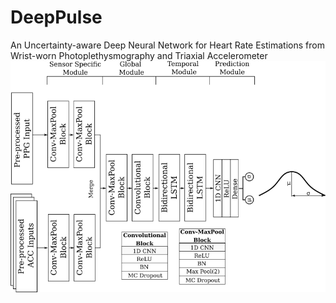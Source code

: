# DeepPulse
 An Uncertainty-aware Deep Neural Network for Heart Rate Estimations from Wrist-worn Photoplethysmography and Triaxial Accelerometer
![DeepPulse Architecture](/Images/arch.png)
